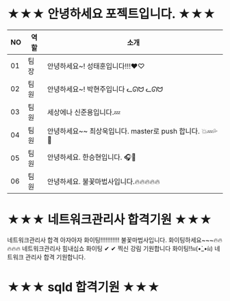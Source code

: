 # ★★★ 안녕하세요 포젝트입니다. ★★★
 
|NO|역할|소개| 
|-|-|-|
|01|팀장|안녕하세요~! 성태훈입니다!!!♥♡|  
|02|팀원|안녕하세요~! 박현주입니다  ᓚᘏᗢ ᓚᘏᗢ|
|03|팀원|세상에나 신준용입니다.💤| 
|04|팀원|안녕하세요~~ 최상욱입니다. master로 push 합니다. 💥💤💦💚|
|05|팀원|안녕하세요. 한승현입니다. 🎧🎸 |
|06|팀원|안녕하세요. 불꽃마법사입니다.🔥🔥🔥🔥🔥 | 



# ★★★ 네트워크관리사 합격기원 ★★★
네트워크관리사 합격 아자아자 화이팅!!!!!!!!!!!
불꽃마법사입니다.  화이팅하세요~~~🔥🔥🔥🔥🔥
네트워크관리사 힘내십쇼 화이팅 ✔ ✔
찍신 강림 기원합니다 화이팅!!ผ(•̀_•́ผ)
네트워크 관리사 합격 기원합니다. 
# ★★★ sqld 합격기원 ★★★ 


